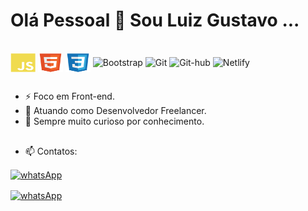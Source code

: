 ### <h1>Olá Pessoal 👋 Sou Luiz Gustavo ...</h1> 

<div style="display: inline_block"><br>
  <img align="center" alt="Js" height="30" width="40" src="https://raw.githubusercontent.com/devicons/devicon/master/icons/javascript/javascript-plain.svg">
  <img align="center" alt="HTML" height="30" width="40" src="https://raw.githubusercontent.com/devicons/devicon/master/icons/html5/html5-original.svg">
  <img align="center" alt="CSS" height="30" width="40" src="https://raw.githubusercontent.com/devicons/devicon/master/icons/css3/css3-original.svg">
  <img align="center" alt="Bootstrap" height="30" width="40" src="https://raw.githubusercontent.com/jmnote/z-icons/master/svg/bootstrap.svg">
  <img align="center" alt="Git" height="30" width="40" src="https://raw.githubusercontent.com/jmnote/z-icons/master/svg/git.svg"> 
  <img align="center" alt="Git-hub" height="30" width="40" src="https://raw.githubusercontent.com/jmnote/z-icons/master/svg/github.svg">
  <img align="center" alt="Netlify" height="30" width="90" src="https://img.shields.io/badge/Netlify-00C7B7?style=for-the-badge&logo=netlify&logoColor=white">
</div>

##

- ⚡ Foco em Front-end. 
- 🚧 Atuando como Desenvolvedor Freelancer.
- 💬 Sempre muito curioso por conhecimento.

##
- 📫 Contatos:
<div>
   
  
  <a href="https://wa.me/5562992784228"><img align="center" alt="whatsApp" height="30" width="110" src="https://img.shields.io/badge/WhatsApp-25D366?style=for-the-badge&logo=whatsapp&logoColor=white"></a>
  
  <a href="mailto:dev.guster@gmail.com"><img align="center" alt="whatsApp" height="30" width="110" src="https://img.shields.io/badge/Gmail-D14836?style=for-the-badge&logo=gmail&logoColor=white"></a>
  
</div>



<!--
🌱
- 🔭
- 👯
- 🤔 
- 😄
-->
